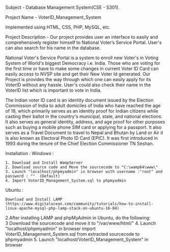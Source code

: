 Subject - Database Management System(CSE - S301).

Project Name - VoterID_Management_System

Implemented using HTML, CSS, PHP, MySQL, etc.

Project Description - Our project provides user an interface to easily and comprehensively register himself to National Voter’s Service Portal. User's can also search for his name in the database.

National Voter's Service Portal is a system to enroll new Voter's in Voting System of World's biggest Democracy i.e. India. Those who are voting for the first time or have to make some changes in current Voter ID Card can easily access to NVSP site and get their New Voter Id generated. Our Project is provides the way through which one can easily apply for its VoterID without any hassle. User's could also check their name in the VoterID list which is important to vote in India.

The Indian voter ID card is an identity document issued by the Election Commission of India to adult domiciles of India who have reached the age of 18, which primarily serves as an identity proof for Indian citizens while casting their ballot in the country's municipal, state,
and national elections. It also serves as general identity, address, and age proof for other purposes such as buying a mobile phone SIM card or applying for a passport. It also serves as a Travel Document to travel to Nepal and Bhutan by Land or Air it is also known as Electoral Photo
ID Card (EPIC). It was first introduced in 1993 during the tenure of the Chief Election Commissioner TN Seshan. 


Installation :
Windows :

	1. Download and Install WampServer
	2. Download source code and Move the sourcecode to "C:\wamp64\www\"
	3. Launch "localhost/phpmyadmin" in browser with username :"root" and password : ""  (Default)
	4. Import VoterID_Management_System.sql to phpmyadmin 

Ubuntu :

    Download and Install LAMP (https://www.digitalocean.com/community/tutorials/how-to-install-linux-apache-mysql-php-lamp-stack-on-ubuntu-16-04)


2.After installing LAMP and phpMyAdmin in Ubuntu, do the following:							
3 Download the sourcecode and move it to "/var/www/html/"
4. Launch "localhost/phpmyadmin" in browser import VoterID_Management_System.sql from extracted sourcecode to phpmyadmin
5. Launch "localhost/VoterID_Management_System" in browser 

